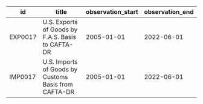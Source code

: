 | id      | title                                                | observation_start   | observation_end   |
|---------|------------------------------------------------------|---------------------|-------------------|
| EXP0017 | U.S. Exports of Goods by F.A.S. Basis to CAFTA-DR    | 2005-01-01          | 2022-06-01        |
| IMP0017 | U.S. Imports of Goods by Customs Basis from CAFTA-DR | 2005-01-01          | 2022-06-01        |